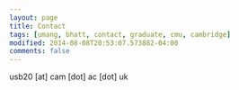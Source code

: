 ```yaml
---
layout: page
title: Contact
tags: [umang, bhatt, contact, graduate, cmu, cambridge]
modified: 2014-08-08T20:53:07.573882-04:00
comments: false
---
```


usb20 [at] cam [dot] ac [dot] uk
